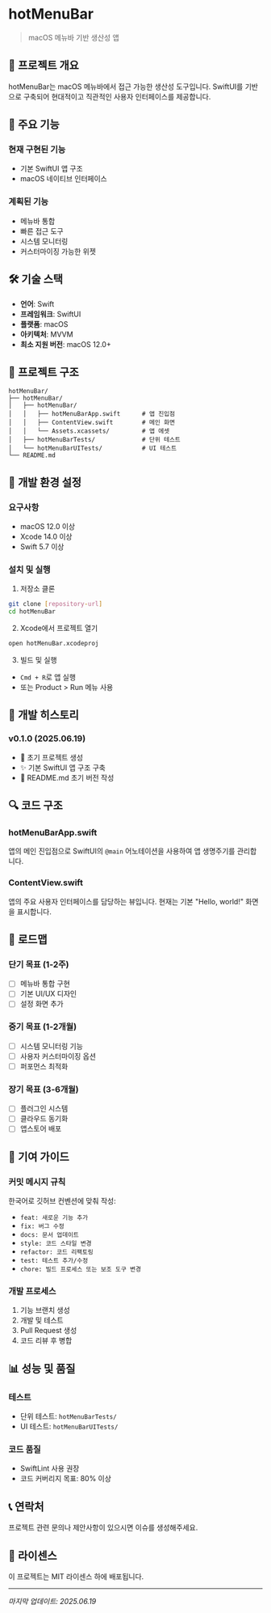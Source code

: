 # hotMenuBar

> macOS 메뉴바 기반 생산성 앱

## 📖 프로젝트 개요

hotMenuBar는 macOS 메뉴바에서 접근 가능한 생산성 도구입니다. SwiftUI를 기반으로 구축되어 현대적이고 직관적인 사용자 인터페이스를 제공합니다.

## 🚀 주요 기능

### 현재 구현된 기능
- 기본 SwiftUI 앱 구조
- macOS 네이티브 인터페이스

### 계획된 기능
- 메뉴바 통합
- 빠른 접근 도구
- 시스템 모니터링
- 커스터마이징 가능한 위젯

## 🛠 기술 스택

- **언어**: Swift
- **프레임워크**: SwiftUI
- **플랫폼**: macOS
- **아키텍처**: MVVM
- **최소 지원 버전**: macOS 12.0+

## 📁 프로젝트 구조

```
hotMenuBar/
├── hotMenuBar/
│   ├── hotMenuBar/
│   │   ├── hotMenuBarApp.swift      # 앱 진입점
│   │   ├── ContentView.swift        # 메인 화면
│   │   └── Assets.xcassets/         # 앱 에셋
│   ├── hotMenuBarTests/             # 단위 테스트
│   └── hotMenuBarUITests/           # UI 테스트
└── README.md
```

## 🔧 개발 환경 설정

### 요구사항
- macOS 12.0 이상
- Xcode 14.0 이상
- Swift 5.7 이상

### 설치 및 실행
1. 저장소 클론
```bash
git clone [repository-url]
cd hotMenuBar
```

2. Xcode에서 프로젝트 열기
```bash
open hotMenuBar.xcodeproj
```

3. 빌드 및 실행
- `Cmd + R`로 앱 실행
- 또는 Product > Run 메뉴 사용

## 📝 개발 히스토리

### v0.1.0 (2025.06.19)
- 🎉 초기 프로젝트 생성
- ✨ 기본 SwiftUI 앱 구조 구축
- 📝 README.md 초기 버전 작성

## 🔍 코드 구조

### hotMenuBarApp.swift
앱의 메인 진입점으로 SwiftUI의 `@main` 어노테이션을 사용하여 앱 생명주기를 관리합니다.

### ContentView.swift
앱의 주요 사용자 인터페이스를 담당하는 뷰입니다. 현재는 기본 "Hello, world!" 화면을 표시합니다.

## 🎯 로드맵

### 단기 목표 (1-2주)
- [ ] 메뉴바 통합 구현
- [ ] 기본 UI/UX 디자인
- [ ] 설정 화면 추가

### 중기 목표 (1-2개월)
- [ ] 시스템 모니터링 기능
- [ ] 사용자 커스터마이징 옵션
- [ ] 퍼포먼스 최적화

### 장기 목표 (3-6개월)
- [ ] 플러그인 시스템
- [ ] 클라우드 동기화
- [ ] 앱스토어 배포

## 🤝 기여 가이드

### 커밋 메시지 규칙
한국어로 깃허브 컨벤션에 맞춰 작성:
- `feat: 새로운 기능 추가`
- `fix: 버그 수정`
- `docs: 문서 업데이트`
- `style: 코드 스타일 변경`
- `refactor: 코드 리팩토링`
- `test: 테스트 추가/수정`
- `chore: 빌드 프로세스 또는 보조 도구 변경`

### 개발 프로세스
1. 기능 브랜치 생성
2. 개발 및 테스트
3. Pull Request 생성
4. 코드 리뷰 후 병합

## 📊 성능 및 품질

### 테스트
- 단위 테스트: `hotMenuBarTests/`
- UI 테스트: `hotMenuBarUITests/`

### 코드 품질
- SwiftLint 사용 권장
- 코드 커버리지 목표: 80% 이상

## 📞 연락처

프로젝트 관련 문의나 제안사항이 있으시면 이슈를 생성해주세요.

## 📄 라이센스

이 프로젝트는 MIT 라이센스 하에 배포됩니다.

---

*마지막 업데이트: 2025.06.19*
